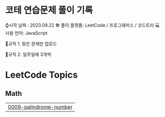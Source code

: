 # 코테 연습문제 풀이 기록

⌚시작 날짜 : 2023.09.22
🛠 풀이 플랫폼: LeetCode / 프로그래머스 / 코드트리
💻 사용 언어: JavaScript

📌규칙 1. 맞은 문제만 업로드

📌규칙 2. 일주일에 3개씩

<!---LeetCode Topics Start-->
# LeetCode Topics
## Math
|  |
| ------- |
| [0009-palindrome-number](https://github.com/Minkyu0424/Practice_CodeTest/tree/master/0009-palindrome-number) |
<!---LeetCode Topics End-->